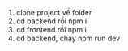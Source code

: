 1. clone project về folder
2. cd backend rồi npm i
3. cd frontend rồi npm i
4. cd backend, chạy npm run dev
   

